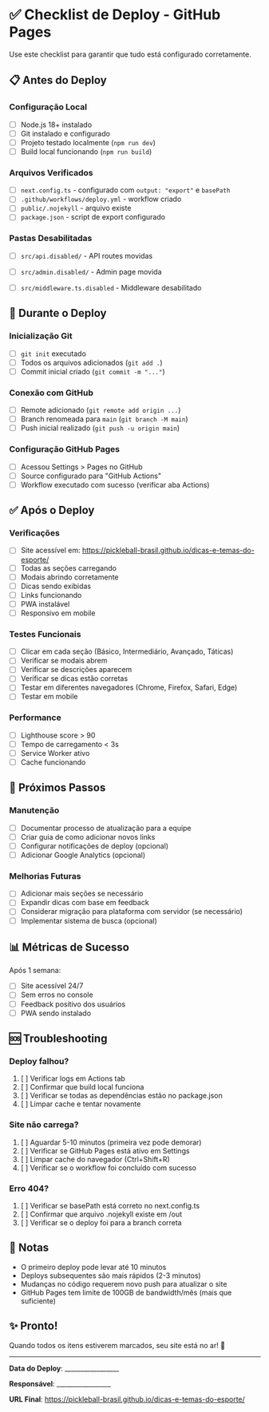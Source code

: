 # ✅ Checklist de Deploy - GitHub Pages

Use este checklist para garantir que tudo está configurado corretamente.

## 📋 Antes do Deploy

### Configuração Local

- [ ] Node.js 18+ instalado
- [ ] Git instalado e configurado
- [ ] Projeto testado localmente (`npm run dev`)
- [ ] Build local funcionando (`npm run build`)

### Arquivos Verificados

- [ ] `next.config.ts` - configurado com `output: "export"` e `basePath`
- [ ] `.github/workflows/deploy.yml` - workflow criado
- [ ] `public/.nojekyll` - arquivo existe
- [ ] `package.json` - script de export configurado

### Pastas Desabilitadas

- [ ] `src/api.disabled/` - API routes movidas
- [ ] `src/admin.disabled/` - Admin page movida

- [ ] `src/middleware.ts.disabled` - Middleware desabilitado

## 🚀 Durante o Deploy

### Inicialização Git

- [ ] `git init` executado
- [ ] Todos os arquivos adicionados (`git add .`)
- [ ] Commit inicial criado (`git commit -m "..."`)

### Conexão com GitHub

- [ ] Remote adicionado (`git remote add origin ...`)
- [ ] Branch renomeada para `main` (`git branch -M main`)
- [ ] Push inicial realizado (`git push -u origin main`)

### Configuração GitHub Pages

- [ ] Acessou Settings > Pages no GitHub
- [ ] Source configurado para "GitHub Actions"
- [ ] Workflow executado com sucesso (verificar aba Actions)

## ✅ Após o Deploy

### Verificações

- [ ] Site acessível em: https://pickleball-brasil.github.io/dicas-e-temas-do-esporte/
- [ ] Todas as seções carregando
- [ ] Modais abrindo corretamente
- [ ] Dicas sendo exibidas
- [ ] Links funcionando
- [ ] PWA instalável
- [ ] Responsivo em mobile

### Testes Funcionais

- [ ] Clicar em cada seção (Básico, Intermediário, Avançado, Táticas)
- [ ] Verificar se modais abrem
- [ ] Verificar se descrições aparecem
- [ ] Verificar se dicas estão corretas
- [ ] Testar em diferentes navegadores (Chrome, Firefox, Safari, Edge)
- [ ] Testar em mobile

### Performance

- [ ] Lighthouse score > 90
- [ ] Tempo de carregamento < 3s
- [ ] Service Worker ativo
- [ ] Cache funcionando

## 🔄 Próximos Passos

### Manutenção

- [ ] Documentar processo de atualização para a equipe
- [ ] Criar guia de como adicionar novos links
- [ ] Configurar notificações de deploy (opcional)
- [ ] Adicionar Google Analytics (opcional)

### Melhorias Futuras

- [ ] Adicionar mais seções se necessário
- [ ] Expandir dicas com base em feedback
- [ ] Considerar migração para plataforma com servidor (se necessário)
- [ ] Implementar sistema de busca (opcional)

## 📊 Métricas de Sucesso

Após 1 semana:
- [ ] Site acessível 24/7
- [ ] Sem erros no console
- [ ] Feedback positivo dos usuários
- [ ] PWA sendo instalado

## 🆘 Troubleshooting

### Deploy falhou?

1. [ ] Verificar logs em Actions tab
2. [ ] Confirmar que build local funciona
3. [ ] Verificar se todas as dependências estão no package.json
4. [ ] Limpar cache e tentar novamente

### Site não carrega?

1. [ ] Aguardar 5-10 minutos (primeira vez pode demorar)
2. [ ] Verificar se GitHub Pages está ativo em Settings
3. [ ] Limpar cache do navegador (Ctrl+Shift+R)
4. [ ] Verificar se o workflow foi concluído com sucesso

### Erro 404?

1. [ ] Verificar se basePath está correto no next.config.ts
2. [ ] Confirmar que arquivo .nojekyll existe em /out
3. [ ] Verificar se o deploy foi para a branch correta

## 📝 Notas

- O primeiro deploy pode levar até 10 minutos
- Deploys subsequentes são mais rápidos (2-3 minutos)
- Mudanças no código requerem novo push para atualizar o site
- GitHub Pages tem limite de 100GB de bandwidth/mês (mais que suficiente)

## ✨ Pronto!

Quando todos os itens estiverem marcados, seu site está no ar! 🎉

---

**Data do Deploy**: _________________

**Responsável**: _________________

**URL Final**: https://pickleball-brasil.github.io/dicas-e-temas-do-esporte/

